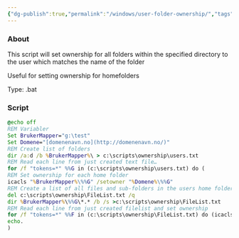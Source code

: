 ```yaml
---
{"dg-publish":true,"permalink":"/windows/user-folder-ownership/","tags":["public","windows","activedirectory"]}
---
```


### About
This script will set ownership for all folders within the specified directory to the user which matches the name of the folder

Useful for setting ownership for homefolders

Type: .bat

### Script
```bat
@echo off  
REM Variabler  
Set BrukerMapper="g:\test"  
Set Domene="[domenenavn.no](http://domenenavn.no/)"  
REM Create list of folders  
dir /a:d /b %BrukerMapper%\ > c:\scripts\ownership\users.txt  
REM Read each line from just created text file…  
for /f "tokens=*" %%G in (c:\scripts\ownership\users.txt) do (  
REM Set ownership for each home folder  
icacls "%BrukerMapper%\%%G" /setowner "%Domene%\%%G"  
REM Create a list of all files and sub-folders in the users home folder  
del c:\scripts\ownership\FileList.txt /q  
dir %BrukerMapper%\%%G\*.* /b /s >c:\scripts\ownership\FileList.txt  
REM Read each line from just created filelist and set ownership  
for /f "tokens=*" %%F in (c:\scripts\ownership\FileList.txt) do (icacls "%%F" /setowner "%Domene%\%%G")  
echo.  
)
```